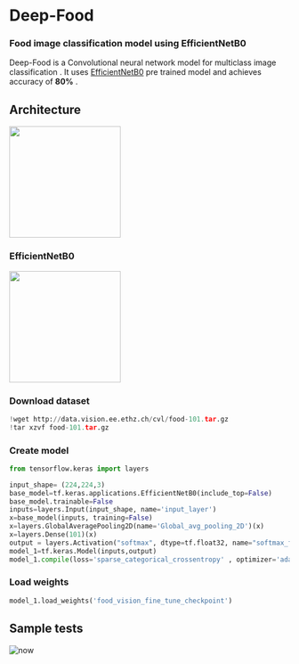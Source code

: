 

# Deep-Food
### Food image classification model using EfficientNetB0 

Deep-Food is a Convolutional neural network model for multiclass image classification . It uses 
[EfficientNetB0](https://arxiv.org/abs/1905.11946) pre trained model and 
achieves  accuracy of __80%__ .

###

## Architecture

<img src="https://user-images.githubusercontent.com/116948655/235911765-af644520-6188-4b81-ad3f-f2a6fcbd1dd6.png"  height="200" >

### EfficientNetB0
<img src="https://iq.opengenus.org/content/images/2022/11/Architecture-of-EfficientNet-B0-with-MBConv-as-Basic-building-blocks.png"  height="200">

### Download dataset
```python
!wget http://data.vision.ee.ethz.ch/cvl/food-101.tar.gz
!tar xzvf food-101.tar.gz
```
### Create model
```python
from tensorflow.keras import layers

input_shape= (224,224,3)
base_model=tf.keras.applications.EfficientNetB0(include_top=False)
base_model.trainable=False
inputs=layers.Input(input_shape, name='input_layer')
x=base_model(inputs, training=False)
x=layers.GlobalAveragePooling2D(name='Global_avg_pooling_2D')(x)
x=layers.Dense(101)(x)
output = layers.Activation("softmax", dtype=tf.float32, name="softmax_float32")(x) 
model_1=tf.keras.Model(inputs,output)
model_1.compile(loss='sparse_categorical_crossentropy' , optimizer='adam', metrics=['accuracy'])

```
### Load weights
```python
model_1.load_weights('food_vision_fine_tune_checkpoint')
```

## Sample tests

![now](https://user-images.githubusercontent.com/116948655/235911294-f925e8d1-99d5-4ad6-8766-7edaa4f65fd0.png)









